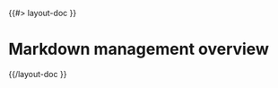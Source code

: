 <!--
/**
 * @name            Overview
 * @_namespace       doc.markdown
 * @type            Markdown
 * @platform        md
 * @status          stable
 * @menu            Documentation / Markdown           /doc/markdown/overview
 *
 * @since           2.0.0
 * @author    Olivier Bossel <olivier.bossel@gmail.com> (https://olivierbossel.com)
 */
-->

{{#> layout-doc }}

# Markdown management overview

{{/layout-doc }}

